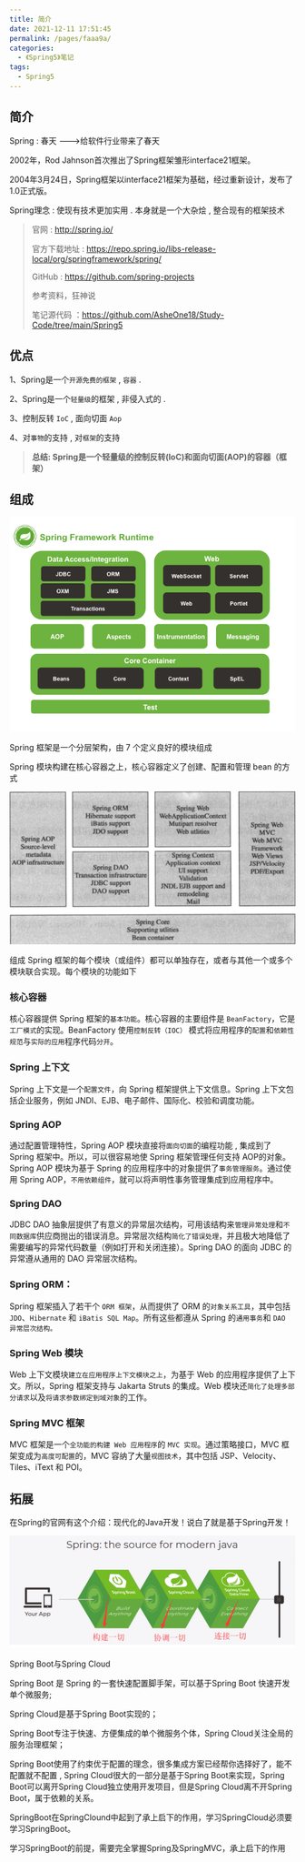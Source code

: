 ```yaml
---
title: 简介
date: 2021-12-11 17:51:45
permalink: /pages/faaa9a/
categories:
  - 《Spring5》笔记
tags:
  - Spring5
---
```


## 简介

Spring : 春天 --->给软件行业带来了春天

2002年，Rod Jahnson首次推出了Spring框架雏形interface21框架。

2004年3月24日，Spring框架以interface21框架为基础，经过重新设计，发布了1.0正式版。

Spring理念 : 使现有技术更加实用 . 本身就是一个大杂烩 , 整合现有的框架技术

> 官网 : http://spring.io/
> 
> 官方下载地址 : https://repo.spring.io/libs-release-local/org/springframework/spring/
> 
> GitHub : https://github.com/spring-projects
>
> 参考资料，狂神说
> 
> 笔记源代码 ：https://github.com/AsheOne18/Study-Code/tree/main/Spring5
## 优点

1、Spring是一个`开源免费的框架` , `容器`  .

2、Spring是一个`轻量级`的框架 , 非侵入式的 .

3、控制反转 `IoC`  , 面向切面 `Aop`

4、对`事物`的支持 , 对`框架`的支持

> **总结: Spring是一个轻量级的控制反转(IoC)和面向切面(AOP)的容器（框架）**

## 组成

![](../../.vuepress/public/spring5/spring01.png)

Spring 框架是一个分层架构，由 7 个定义良好的模块组成

Spring 模块构建在核心容器之上，核心容器定义了创建、配置和管理 bean 的方式 


![](../../.vuepress/public/spring5/spring02.png)

组成 Spring 框架的每个模块（或组件）都可以单独存在，或者与其他一个或多个模块联合实现。每个模块的功能如下

### 核心容器

核心容器提供 Spring 框架的`基本功能`。核心容器的主要组件是 `BeanFactory`，它是`工厂模式`的实现。BeanFactory 使用`控制反转（IOC）` 模式将应用程序的`配置`和`依赖性规范`与`实际的应用`程序代码`分开`。

### Spring 上下文
Spring 上下文是一个`配置文件`，向 Spring 框架提供上下文信息。Spring 上下文包括企业服务，例如 JNDI、EJB、电子邮件、国际化、校验和调度功能。

### Spring AOP
通过配置管理特性，Spring AOP 模块直接将`面向切面`的编程功能 , 集成到了 Spring 框架中。所以，可以很容易地使 Spring 框架管理任何支持 AOP的对象。Spring AOP 模块为基于 Spring 的应用程序中的对象提供了`事务管理服务`。通过使用 Spring AOP，`不用依赖组件`，就可以将声明性事务管理集成到应用程序中。

### Spring DAO
JDBC DAO 抽象层提供了有意义的异常层次结构，可用该结构来`管理异常处理`和`不同数据库`供应商抛出的错误消息。异常层次结构`简化了错误处理`，并且极大地降低了需要编写的异常代码数量（例如打开和关闭连接）。Spring DAO 的面向 JDBC 的异常遵从通用的 DAO 异常层次结构。

### Spring ORM：
Spring 框架插入了若干个 `ORM 框架`，从而提供了 ORM 的`对象关系工具`，其中包括 `JDO`、`Hibernate` 和 `iBatis SQL Map`。所有这些都遵从 Spring 的`通用事务`和 `DAO 异常层次结构。`

### Spring Web 模块
Web 上下文模块`建立在应用程序上下文模块之上`，为基于 Web 的应用程序提供了上下文。所以，Spring 框架支持与 Jakarta Struts 的集成。Web 模块还`简化了处理多部分请求`以及`将请求参数绑定到域对象`的工作。

### Spring MVC 框架
MVC 框架是一个`全功能的构建 Web 应用程序`的 `MVC 实现`。通过策略接口，MVC 框架变成为`高度可配置`的，MVC 容纳了大量`视图技术`，其中包括 JSP、Velocity、Tiles、iText 和 POI。

## 拓展

在Spring的官网有这个介绍：现代化的Java开发！说白了就是基于Spring开发！

![](../../.vuepress/public/spring5/spring03.png)

Spring Boot与Spring Cloud

Spring Boot 是 Spring 的一套快速配置脚手架，可以基于Spring Boot 快速开发单个微服务;

Spring Cloud是基于Spring Boot实现的；

Spring Boot专注于快速、方便集成的单个微服务个体，Spring Cloud关注全局的服务治理框架；

Spring Boot使用了约束优于配置的理念，很多集成方案已经帮你选择好了，能不配置就不配置 , Spring Cloud很大的一部分是基于Spring Boot来实现，Spring Boot可以离开Spring Cloud独立使用开发项目，但是Spring Cloud离不开Spring Boot，属于依赖的关系。

SpringBoot在SpringClound中起到了承上启下的作用，学习SpringCloud必须要学习SpringBoot。

学习SpringBoot的前提，需要完全掌握Spring及SpringMVC，承上启下的作用

